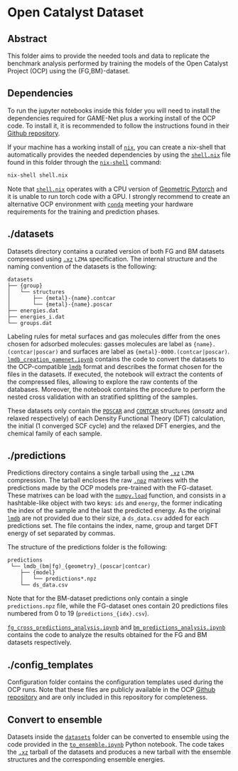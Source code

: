 # Open Catalyst Dataset

## Abstract
This folder aims to provide the needed tools and data to replicate the benchmark
analysis performed by training the models of the Open Catalyst Project (OCP) using the
{FG,BM}-dataset.

## Dependencies
To run the jupyter notebooks inside this folder you will need to install the
dependencies required for GAME-Net plus a working install of the OCP code. To
install it, it is recommended to follow the instructions found in their [Github
repository](https://github.com/Open-Catalyst-Project/ocp).


If your machine has a working install of
[`nix`](https://nixos.org/download.html#nix-install-linux), you can create a
nix-shell that automatically provides the needed dependencies by using the
[`shell.nix`](./shell.nix) file found in this folder through the
[`nix-shell`](https://nixos.org/manual/nix/stable/command-ref/nix-shell.html)
command:

``` sh
nix-shell shell.nix
```

Note that [`shell.nix`](./shell.nix) operates with a CPU version of [Geometric
Pytorch](https://pytorch-geometric.readthedocs.io/en/latest/) and it is 
unable to run torch code with a GPU. I strongly recommend to create an alternative
OCP environment with [`conda`](https://docs.conda.io/en/latest/) meeting your
hardware requirements for the training and prediction phases. 

## ./datasets
Datasets directory contains a curated version of both FG and BM datasets
compressed using [`.xz`](https://tukaani.org/xz/xz-file-format-1.1.0.txt) `LZMA`
specification. The internal structure and the naming convention of the datasets
is the following:

```
datasets
├── {group}
│   └── structures
│       ├── {metal}-{name}.contcar
│       └── {metal}-{name}.poscar
├── energies.dat
├── energies_i.dat
└── groups.dat
```

Labeling rules for metal surfaces and gas molecules differ from the ones chosen
for adsorbed molecules: gasses molecules are label as `{name}.(contcar|poscar)`
and surfaces are label as `{metal}-0000.(contcar|poscar)`.
[`lmdb_creation_gamenet.ipynb`](./lmdb_creation_gamenet.ipynb) contains the code
to convert the datasets to the OCP-compatible
[`lmdb`](https://git.openldap.org/openldap/openldap/) format and describes the
format chosen for the files in the datasets. If executed, the notebook will
extract the contents of the compressed files, allowing to explore the raw
contents of the databases. Moreover, the notebook contains the procedure to
perform the nested cross validation with an stratified splitting of the samples.

These datasets only contain the
[`POSCAR`](https://www.vasp.at/wiki/index.php/POSCAR) and
[`CONTCAR`](https://www.vasp.at/wiki/index.php/CONTCAR) structures (*ansatz* and
relaxed respectively) of each Density Functional Theory (DFT) calculation, the
initial (1 converged SCF cycle) and the relaxed DFT energies, and the chemical
family of each sample. 

## ./predictions
Predictions directory contains a single tarball using the
[`.xz`](https://tukaani.org/xz/xz-file-format-1.1.0.txt) `LZMA` compression. The
tarball encloses the raw
[`.npz`](https://numpy.org/doc/stable/reference/generated/numpy.lib.format.html#module-numpy.lib.format)
matrixes with the predictions made by the OCP models pre-trained with the
FG-dataset. These matrixes can be load with the
[`numpy.load`](https://numpy.org/doc/stable/reference/generated/numpy.load.html)
function, and consists in a hashtable-like object with two keys: `ids` and
`energy`, the former indicating the index of the sample and the last the
predicted energy. As the original
[`lmdb`](https://git.openldap.org/openldap/openldap/) are not provided due to
their size, a `ds_data.csv` added for each predictions set. The file contains
the index, name, group and target DFT energy of set separated by commas.

The structure of the predictions folder is the following:

```
predictions
 └── lmdb_(bm|fg)_{geometry}_(poscar|contcar)
    ├── {model}
    │   └── predictions*.npz
    └── ds_data.csv
```

Note that for the BM-dataset predictions only contain a single `predictions.npz`
file, while the FG-dataset ones contain 20 predictions files numbered from 0 to
19 (`predictions_{idx}.csv`).

[`fg_cross_predictions_analysis.ipynb`](./fg_cross_predictions_analysis.ipynb)
and [`bm_predictions_analysis.ipynb`](./bm_predictions_analysis.ipynb) contains
the code to analyze the results obtained for the FG and BM datasets respectively.

## ./config_templates
Configuration folder contains the configuration templates used during the OCP
runs. Note that these files are publicly available in the OCP [Github
repository](https://github.com/Open-Catalyst-Project/ocp/tree/main/configs) and
are only included in this repository for completeness.

## Convert to ensemble
Datasets inside the [`datasets`](./datasets) folder can be converted to ensemble
using the code provided in the [`to_ensemble.ipynb`](./to_ensemble.ipynb) Python
notebook. The code takes the
[`.xz`](https://tukaani.org/xz/xz-file-format-1.1.0.txt) tarball of the datasets
and produces a new tarball with the ensemble structures and the corresponding
ensemble energies.

